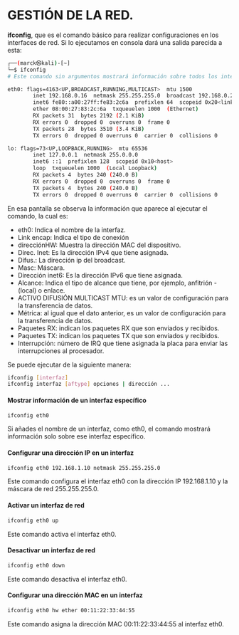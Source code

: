 # GESTIÓN DE LA RED.

**ifconfig**, que es el comando básico para realizar configuraciones en los interfaces de red. Si lo ejecutamos en consola dará una salida parecida a esta:

```bash
┌──(marck㉿kali)-[~]
└─$ ifconfig
# Este comando sin argumentos mostrará información sobre todos los interfaces de red que están activos en el sistema.

eth0: flags=4163<UP,BROADCAST,RUNNING,MULTICAST>  mtu 1500
        inet 192.168.0.16  netmask 255.255.255.0  broadcast 192.168.0.255
        inet6 fe80::a00:27ff:fe83:2c6a  prefixlen 64  scopeid 0x20<link>
        ether 08:00:27:83:2c:6a  txqueuelen 1000  (Ethernet)
        RX packets 31  bytes 2192 (2.1 KiB)
        RX errors 0  dropped 0  overruns 0  frame 0
        TX packets 28  bytes 3510 (3.4 KiB)
        TX errors 0  dropped 0 overruns 0  carrier 0  collisions 0

lo: flags=73<UP,LOOPBACK,RUNNING>  mtu 65536
        inet 127.0.0.1  netmask 255.0.0.0
        inet6 ::1  prefixlen 128  scopeid 0x10<host>
        loop  txqueuelen 1000  (Local Loopback)
        RX packets 4  bytes 240 (240.0 B)
        RX errors 0  dropped 0  overruns 0  frame 0
        TX packets 4  bytes 240 (240.0 B)
        TX errors 0  dropped 0 overruns 0  carrier 0  collisions 0
```
En esa pantalla se observa la información que aparece al ejecutar el comando, la cual es:

- eth0: Indica el nombre de la interfaz.
- Link encap: Indica el tipo de conexión
- direcciónHW: Muestra la dirección MAC del dispositivo.
- Direc. Inet: Es la dirección IPv4 que tiene asignada.
- Difus.: La dirección ip del broadcast.
- Masc: Máscara.
- Dirección inet6: Es la dirección IPv6 que tiene asignada.
- Alcance: Indica el tipo de alcance que tiene, por ejemplo, anfitrión - (local) o enlace.
- ACTIVO DIFUSIÓN MULTICAST MTU: es un valor de configuración para la transferencia de datos.
- Métrica: al igual que el dato anterior, es un valor de configuración para la transferencia de datos.
- Paquetes RX: indican los paquetes RX que son enviados y recibidos.
- Paquetes TX: indican los paquetes TX que son enviados y recibidos.
- Interrupción: número de IRQ que tiene asignada la placa para enviar las interrupciones al procesador.

Se puede ejecutar de la siguiente manera:

```bash
ifconfig [interfaz]
ifconfig interfaz [aftype] opciones | dirección ...
```

#### Mostrar información de un interfaz específico
```bash
ifconfig eth0
```
Si añades el nombre de un interfaz, como eth0, el comando mostrará información solo sobre ese interfaz específico.

#### Configurar una dirección IP en un interfaz
```bash
ifconfig eth0 192.168.1.10 netmask 255.255.255.0
```

Este comando configura el interfaz eth0 con la dirección IP 192.168.1.10 y la máscara de red 255.255.255.0.

#### Activar un interfaz de red
```bash
ifconfig eth0 up
```
Este comando activa el interfaz eth0.

#### Desactivar un interfaz de red
```bash
ifconfig eth0 down
```
Este comando desactiva el interfaz eth0.

#### Configurar una dirección MAC en un interfaz

```bash
ifconfig eth0 hw ether 00:11:22:33:44:55
```

Este comando asigna la dirección MAC 00:11:22:33:44:55 al interfaz eth0.